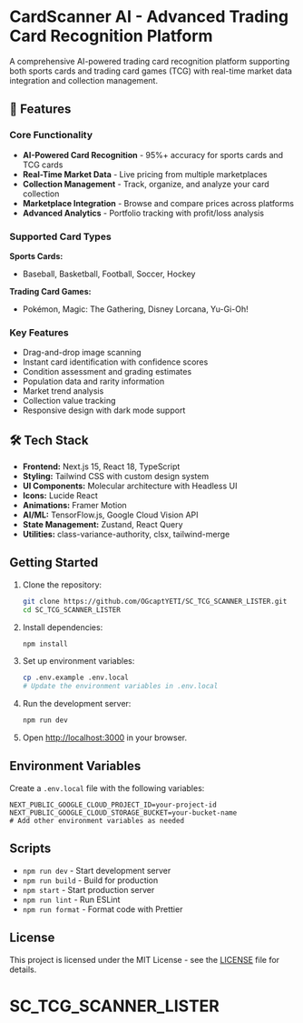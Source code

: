# CardScanner AI - Advanced Trading Card Recognition Platform

A comprehensive AI-powered trading card recognition platform supporting both sports cards and trading card games (TCG) with real-time market data integration and collection management.

## 🎯 Features

### Core Functionality
- **AI-Powered Card Recognition** - 95%+ accuracy for sports cards and TCG cards
- **Real-Time Market Data** - Live pricing from multiple marketplaces
- **Collection Management** - Track, organize, and analyze your card collection
- **Marketplace Integration** - Browse and compare prices across platforms
- **Advanced Analytics** - Portfolio tracking with profit/loss analysis

### Supported Card Types
**Sports Cards:**
- Baseball, Basketball, Football, Soccer, Hockey

**Trading Card Games:**
- Pokémon, Magic: The Gathering, Disney Lorcana, Yu-Gi-Oh!

### Key Features
- Drag-and-drop image scanning
- Instant card identification with confidence scores
- Condition assessment and grading estimates
- Population data and rarity information
- Market trend analysis
- Collection value tracking
- Responsive design with dark mode support

## 🛠 Tech Stack

- **Frontend:** Next.js 15, React 18, TypeScript
- **Styling:** Tailwind CSS with custom design system
- **UI Components:** Molecular architecture with Headless UI
- **Icons:** Lucide React
- **Animations:** Framer Motion
- **AI/ML:** TensorFlow.js, Google Cloud Vision API
- **State Management:** Zustand, React Query
- **Utilities:** class-variance-authority, clsx, tailwind-merge

## Getting Started

1. Clone the repository:
   ```bash
   git clone https://github.com/OGcaptYETI/SC_TCG_SCANNER_LISTER.git
   cd SC_TCG_SCANNER_LISTER
   ```

2. Install dependencies:
   ```bash
   npm install
   ```

3. Set up environment variables:
   ```bash
   cp .env.example .env.local
   # Update the environment variables in .env.local
   ```

4. Run the development server:
   ```bash
   npm run dev
   ```

5. Open [http://localhost:3000](http://localhost:3000) in your browser.

## Environment Variables

Create a `.env.local` file with the following variables:

```
NEXT_PUBLIC_GOOGLE_CLOUD_PROJECT_ID=your-project-id
NEXT_PUBLIC_GOOGLE_CLOUD_STORAGE_BUCKET=your-bucket-name
# Add other environment variables as needed
```

## Scripts

- `npm run dev` - Start development server
- `npm run build` - Build for production
- `npm start` - Start production server
- `npm run lint` - Run ESLint
- `npm run format` - Format code with Prettier

## License

This project is licensed under the MIT License - see the [LICENSE](LICENSE) file for details.

# SC_TCG_SCANNER_LISTER